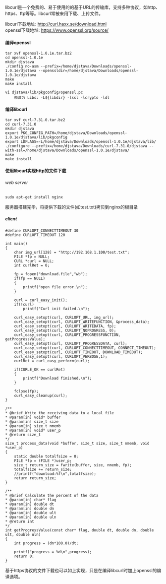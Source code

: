libcurl是一个免费的、易于使用的的基于URL的传输库，支持多种协议，如http、https、ftp等等。libcurl常被来用下载、上传文件。


libcurl下载地址: <http://curl.haxx.se/download.html>    
openssl下载地址: <https://www.openssl.org/source/>

#### 编译openssl
	tar xvf openssl-1.0.1e.tar.bz2
	cd openssl-1.0.1e
    mkdir djstava
    ./config no-asm --prefix=/home/djstava/Downloads/openssl-1.0.1e/djstava --openssldir=/home/djstava/Downloads/openssl-1.0.1e/djstava
    make
    make install

    vi djstava/lib/pkgconfig/openssl.pc
        修改为 Libs: -L${libdir} -lssl -lcrypto -ldl

#### 编译libcurl
	tar xvf curl-7.31.0.tar.bz2
	cd curl-7.31.0
    mkdir djstava
    export PKG_CONFIG_PATH=/home/djstava/Downloads/openssl-1.0.1e/djstava/lib/pkgconfig
    export LDFLAGS=-L/home/djstava/Downloads/openssl-1.0.1e/djstava/lib/
    ./configure --prefix=/home/djstava/Downloads/curl-7.31.0/djstava --with-ssl=/home/djstava/Downloads/openssl-1.0.1e/djstava/
    make
    make install

#### 使用libcurl实现http的文件下载

###### web server
	sudo apt-get install nginx    

服务器搭建完毕，将提供下载的文件(如test.txt)拷贝到nginx的根目录

##### client

	#define CURLOPT_CONNECTTIMEOUT 30
	#define CURLOPT_TIMEOUT 120

	int main()
	{
		char img_url[128] = "http://192.168.1.100/test.txt";
		FILE *fp = NULL;
		CURL *curl = NULL;
		int curlRet = 0;

		fp = fopen("download.file","wb");
		if(fp == NULL)
		{
			printf("open file error.\n");
		}

		curl = curl_easy_init();
		if(!curl)
			printf("Curl init failed.\n");

		curl_easy_setopt(curl, CURLOPT_URL, img_url);
		curl_easy_setopt(curl, CURLOPT_WRITEFUNCTION, &process_data);
		curl_easy_setopt(curl, CURLOPT_WRITEDATA, fp);
		curl_easy_setopt(curl, CURLOPT_NOPROGRESS, 0);
		curl_easy_setopt(curl, CURLOPT_PROGRESSFUNCTION, getProgressValue);
		curl_easy_setopt(curl, CURLOPT_PROGRESSDATA, curl);
		curl_easy_setopt(curl, CURLOPT_CONNECTTIMEOUT, CONNECT_TIMEOUT);
		curl_easy_setopt(curl, CURLOPT_TIMEOUT, DOWNLOAD_TIMEOUT);
		curl_easy_setopt(curl, CURLOPT_VERBOSE,1);
		curlRet = curl_easy_perform(curl);

		if(CURLE_OK == curlRet)
		{
			printf("Download finished.\n");
		}

		fclose(fp);
		curl_easy_cleanup(curl);
	}

	/**
 	* @brief Write the receiving data to a local file
 	* @param[in] void* buffer
 	* @param[in] size_t size
 	* @param[in] size_t nmemb
 	* @param[in] void* user_p
 	* @return size_t
 	*/
	size_t process_data(void *buffer, size_t size, size_t nmemb, void *user_p)
	{
		static double totalfsize = 0;
		FILE *fp = (FILE *)user_p;
		size_t return_size = fwrite(buffer, size, nmemb, fp);
		totalfsize += return_size;
		//printf("download:%f\n",totalfsize);
		return return_size;
	}

    /**
 	* @brief Calculate the percent of the data
	* @param[in] char* flag
 	* @param[in] double dt
 	* @param[in] double dn
 	* @param[in] double ult
 	* @param[in] double uln
 	* @return int
 	*/
	int getProgressValue(const char* flag, double dt, double dn, double ult, double uln)
	{  
		int progress = (dn*100.0)/dt;

		printf("progress = %d\n",progress);
		return 0;
	}  

基于https协议的文件下载也可以如上实现，只是在编译libcurl时加上openssl的编译选项。
